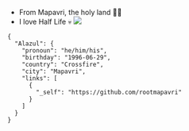 - From Mapavri, the holy land 🤘🏼
- I love Half Life 💀
![](https://raw.githubusercontent.com/gist/rootmapavri/bcf24b44344d63864d137941142c1404/raw/425d28f804ac3be52634b28f100c9dc865f85027/snark.gif)


```
{
  "Alazul": {
    "pronoun": "he/him/his",
    "birthday": "1996-06-29",
    "country": "Crossfire",
    "city": "Mapavri",
    "links": [
      {
        "_self": "https://github.com/rootmapavri"
      }
    ]
  }
}
```

